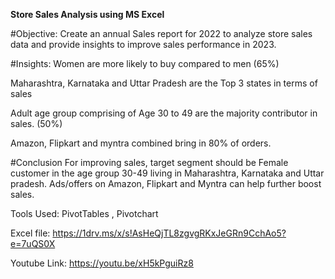 **Store Sales Analysis using MS Excel**	


#Objective:
Create an annual Sales report for 2022 to analyze store sales data and provide insights to improve sales performance in 2023.


#Insights: 
Women are more likely to buy compared to men (65%)


Maharashtra, Karnataka and Uttar Pradesh are the Top 3 states in terms of sales


Adult age group comprising of Age 30 to 49 are the majority contributor in sales. (50%)


Amazon, Flipkart and myntra combined bring in 80% of orders. 


#Conclusion
For improving sales, target segment should be Female customer in the age group 30-49 living in Maharashtra, Karnataka and Uttar pradesh. Ads/offers on Amazon, Flipkart and Myntra can help further boost sales.


Tools Used: PivotTables , Pivotchart 


Excel file: https://1drv.ms/x/s!AsHeQjTL8zgvgRKxJeGRn9CchAo5?e=7uQS0X 


Youtube Link: https://youtu.be/xH5kPguiRz8

